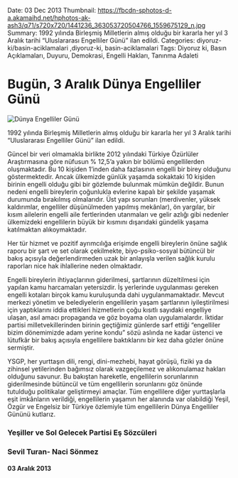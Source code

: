 Date: 03 Dec 2013
Thumbnail: https://fbcdn-sphotos-d-a.akamaihd.net/hphotos-ak-ash3/q71/s720x720/1441236_363053720504766_1559675129_n.jpg
Summary: 1992 yılında Birleşmiş Milletlerin almış olduğu bir kararla her yıl 3 Aralık tarihi  “Uluslararası Engelliler Günü” ilan edildi.
Categories: diyoruz-ki/basin-aciklamalari ,diyoruz-ki, basin-aciklamalari
Tags: Diyoruz ki, Basın Açıklamaları, Duyuru, Demokrasi, Engelli Hakları, Tanınma Adaleti

# Bugün, 3 Aralık Dünya Engelliler Günü

![Dünya Engelliler Günü](https://fbcdn-sphotos-d-a.akamaihd.net/hphotos-ak-ash3/q71/s720x720/1441236_363053720504766_1559675129_n.jpg)


1992 yılında Birleşmiş Milletlerin almış olduğu bir kararla her yıl 3 Aralık tarihi  “Uluslararası Engelliler Günü” ilan edildi.
 
Güncel bir veri olmamakla birlikte 2012 yılındaki Türkiye Özürlüler Araştırmasına göre nüfusun % 12,5’a yakın bir bölümü engellilerden oluşmaktadır.  Bu 10 kişiden 1’inden daha fazlasının engelli bir birey olduğunu göstermektedir. Ancak ülkemizde günlük yaşamda sokaktaki 10 kişiden birinin engelli olduğu gibi bir gözlemde bulunmak mümkün değildir. Bunun nedeni engelli bireylerin çoğunlukla evlerine kapalı bir şekilde yaşamak durumunda bırakılmış olmalarıdır. Üst yapı sorunları (merdivenler, yüksek kaldırımlar, engelliler düşünülmeden yapılmış mekânlar), ön yargılar, bir kısım ailelerin engelli aile fertlerinden utanmaları ve gelir azlığı gibi nedenler ülkemizdeki engellilerin büyük bir kısmını dışarıdaki gündelik yaşama katılmaktan alıkoymaktadır.
 
Her tür hizmet ve pozitif ayrımcılığa erişimde engelli bireylerin önüne sağlık raporu bir şart ve set olarak çekilmekte, biyo-psiko-sosyal bütüncül bir bakış açısıyla değerlendirmeden uzak bir anlayışla verilen sağlık kurulu raporları nice hak ihlallerine neden olmaktadır.
 
Engelli bireylerin ihtiyaçlarının giderilmesi, şartlarının düzeltilmesi için yapılan kamu harcamaları yetersizdir. İş yerlerinde uygulanması gereken engelli kotaları birçok kamu kuruluşunda dahi uygulanmamaktadır. Mevcut merkezi yönetim ve belediyelerin engellilerin yaşam şartlarının iyileştirilmesi için yaptıklarını iddia ettikleri hizmetlerin çoğu kısıtlı sayıdaki engelliye ulaşan, asıl amacı propaganda ve göz boyama olan uygulamalardır. İktidar partisi milletvekillerinden birinin geçtiğimiz günlerde sarf ettiği “engelliler bizim dönemimizde adam yerine kondu” sözü aslında ne kadar üstenci ve lütufkâr bir bakış açısıyla engellilere baktıklarını bir kez daha gözler önüne sermiştir.
 
YSGP, her yurttaşın dili, rengi, dini-mezhebi, hayat görüşü, fiziki ya da zihinsel yetilerinden bağımsız olarak vazgeçilemez ve alıkonulamaz hakları olduğunu savunur. Bu bakıştan hareketle, engellilerin sorunlarının giderilmesinde bütüncül ve tüm engellilerin sorunlarını göz önünde tutulduğu politikalar geliştirmeyi amaçlar.
Tüm engellilere diğer yurttaşlarla eşit imkânların verildiği, engellilerin yaşamın her alanında var olabildiği Yeşil, Özgür ve Engelsiz bir Türkiye özlemiyle tüm engellilerin Dünya Engelliler Gününü kutlarız.   
 
### Yeşiller ve Sol Gelecek Partisi Eş Sözcüleri
### Sevil Turan- Naci Sönmez

#### 03 Aralık 2013
